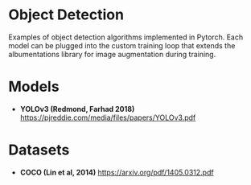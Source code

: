 # Object Detection 
Examples of object detection algorithms implemented in Pytorch. Each model can be plugged into the custom training loop that extends the albumentations library for image augmentation during training. 

# Models 
- **YOLOv3 (Redmond, Farhad 2018)** https://pjreddie.com/media/files/papers/YOLOv3.pdf

# Datasets 
- **COCO (Lin et al, 2014)** https://arxiv.org/pdf/1405.0312.pdf